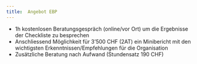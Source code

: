 ```yaml
---
title:  Angebot EBP
---
```


* 1h kostenlosen Beratungsgespräch (online/vor Ort) um die Ergebnisse der Checkliste zu besprechen
* Anschliessend Möglichkeit für 3’500 CHF (2AT) ein Minibericht mit den wichtigsten Erkenntnissen/Empfehlungen für die Organisation
* Zusätzliche Beratung nach Aufwand (Stundensatz 190 CHF)